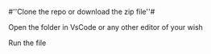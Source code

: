 #''Clone the repo or download the zip file''#

Open the folder in VsCode or any other editor of your wish

Run the file
